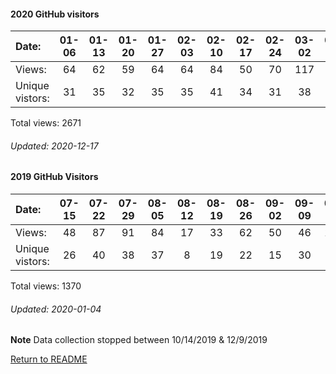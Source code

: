 #### 2020 GitHub visitors
Date:		  | 01-06   |       01-13   |       01-20   |       01-27   |       02-03   |       02-10   |       02-17   |       02-24   |       03-02   |       03-09   |       03-16   |       03-23   |       03-30   |       04-06   |       04-13   |       04-20   |       04-27   |       05-04   |       05-11   |       05-18   |       05-25   |       06-01   |       06-08   |       06-15   |   06-22  |   06-29  |   07-06  |   07-13  |   07-20  |   07-27  |   08-03  |   08-10  |   08-17  |   08-24  |   08-31  |   09-07  |   09-14  |   09-21  |   09-28  |   10-05  |   10-12  |   10-19  |   10-26  |   11-02  |   11-09  |   11-16  |   11-23  |   11-30  |   12-07  |   12-14
|:---     |:---:  |:---:  |:---:  |:---:  |:---:  |:---:  |:---:  |:---:  |:---:  |:---:  |:---:  |:---:  |:---:  |:---:  |:---:  |:---:  |:---:  |:---:  |:---:  |:---:  |:---:  |:---:  |:---:  |:---:  |:---:  |:---:  |:---:  |:---:  |:---:  |:---:  |:---:  |:---:  |:---:  |:---:  |:---:  |:---:  |:---:  |:---:  |:---:  |:---:  |:---:  |:---:  |:---:  |:---:  |:---:  |:---:  |:---:  |:---:  |:---:  |:---:
Views:		  |  64      |       62      |       59      |       64      |       64      |       84      |       50      |       70      |       117     |       54      |       84      |       55      |       79      |       68      |       98      |       71      |       64      |       74      |       41      |       41      |       48      |       51      |       29      |       32      |   21     |   33     |   43     |   38     |   29     |   54     |   42     |   31     |   53     |   31     |   41     |   99     |   55     |   16     |   49     |   54     |   94     |   51     |   36     |   45     |   52     |   46     |   40     |   41     |   45     |   9
Unique            vistors:  |  31      |       35      |       32      |       35      |       35      |       41      |       34      |       31      |       38      |       34      |       38      |       31      |       43      |       20      |       29      |       40      |       30      |       17      |       22      |       21      |       24      |       23      |       21      |       16  |      16  |      15  |      21  |      28  |      19  |      19  |      19  |      16  |      13  |      14  |      14  |      22  |      22  |      11  |      13  |      26  |      13  |      24  |      18  |      19  |      16  |      15  |      20  |      23  |      23  |      4

Total views: 2671
###### Updated: 2020-12-17

#### 2019 GitHub Visitors
Date:   |         07-15   |       07-22   |       07-29   |       08-05   |       08-12   |       08-19   |       08-26   |       09-02   |       09-09   |       09-16  |   09-23  |   09-30  |   10-07  |   10-14  |   10-21  |  12-09  |   12-16  |   12-23  |   12-30
|:---   |:---:    |:---:  |:---:  |:---:  |:---:  |:---:  |:---:  |:---:  |:---:  |:---:  |:---:  |:---:  |:---:  |:---:  |:---:  |:---:  |:---:  |:---:  |:---:
Views:  |         48      |       87      |       91      |       84      |       17      |       33      |       62      |       50      |       46      |       108    |   118    |   86     |   81     |   73     |   3      |  47     |   55     |   197    |   84
Unique  vistors:  |       26      |       40      |       38      |       37      |       8       |       19      |       22      |       15      |       30      |      40  |      40  |      31  |      32  |      27  |      2  |      24  |      28  |      18  |      19

Total views: 1370
###### Updated: 2020-01-04
**Note**  Data collection stopped between 10/14/2019 & 12/9/2019

[Return to README](https://github.com/BradleyA/Search-docker-registry-v2-script.1.0/blob/master/README.md)
